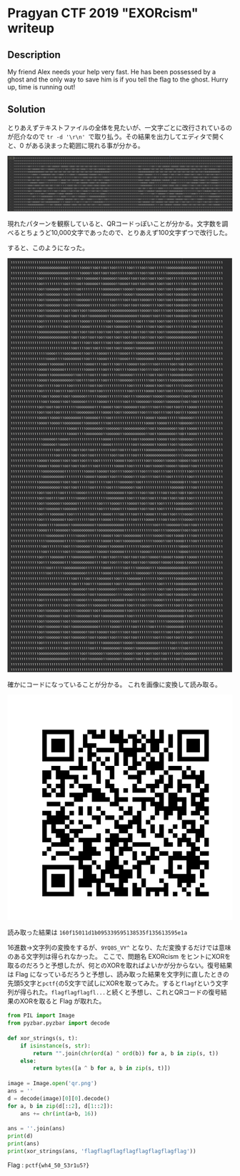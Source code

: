 # Pragyan CTF 2019 "EXORcism" writeup

## Description

My friend Alex needs your help very fast. He has been possessed by a ghost and the only way to save him is if you tell the flag to the ghost. Hurry up, time is running out!

## Solution

とりあえずテキストファイルの全体を見たいが、一文字ごとに改行されているのが厄介なので `tr -d '\r\n' `で取り払う。その結果を出力してエディタで開くと、0 がある決まった範囲に現れる事が分かる。

![a](a.png "a")

現れたパターンを観察していると、QRコードっぽいことが分かる。文字数を調べるとちょうど10,000文字であったので、とりあえず100文字ずつで改行した。

すると、このようになった。

![b](b.png "b.png")

確かにコードになっていることが分かる。
これを画像に変換して読み取る。

![qr](qr.png "qr")

読み取った結果は
`160f15011d1b095339595138535f135613595e1a`

16進数→文字列の変換をするが、`9YQ8S_VY^` となり、ただ変換するだけでは意味のある文字列は得られなかった。
ここで、問題名 EXORcism をヒントにXORを取るのだろうと予想したが、何とのXORを取ればよいかが分からない。復号結果は Flag になっているだろうと予想し、読み取った結果を文字列に直したときの先頭5文字と`pctf{`の5文字で試しにXORを取ってみた。すると`flagf`という文字列が得られた。`flagflagflagfl...`と続くと予想し、これとQRコードの復号結果のXORを取ると Flag が取れた。

```python
from PIL import Image
from pyzbar.pyzbar import decode

def xor_strings(s, t):
    if isinstance(s, str):
        return "".join(chr(ord(a) ^ ord(b)) for a, b in zip(s, t))
    else:
        return bytes([a ^ b for a, b in zip(s, t)])

image = Image.open('qr.png')
ans = ''
d = decode(image)[0][0].decode()
for a, b in zip(d[::2], d[1::2]):
    ans += chr(int(a+b, 16))

ans = ''.join(ans)
print(d)
print(ans)
print(xor_strings(ans, 'flagflagflagflagflagflagflagflag'))

```



Flag : `pctf{wh4_50_53r1u5?}`

